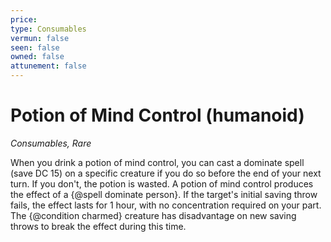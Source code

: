 ```yaml
---
price: 
type: Consumables
vermun: false
seen: false
owned: false
attunement: false
---
```

# Potion of Mind Control (humanoid)

*Consumables, Rare*

When you drink a potion of mind control, you can cast a dominate spell (save DC 15) on a specific creature if you do so before the end of your next turn. If you don't, the potion is wasted. A potion of mind control produces the effect of a {@spell dominate person}. If the target's initial saving throw fails, the effect lasts for 1 hour, with no concentration required on your part. The {@condition charmed} creature has disadvantage on new saving throws to break the effect during this time.